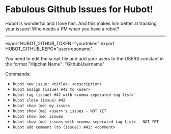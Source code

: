 Fabulous Github Issues for Hubot!
================================

Hubot is wonderful and I love him. And this makes him better at tracking your issues!
Who needs a PM when you have a robot?


-----------------------------------------------
export HUBOT_GITHUB_TOKEN="yourtoken"
export HUBOT_GITHUB_REPO="user/reponame"

You need to edit the script file and add your users to the USERS constant in the format
	"Hipchat Name": "GithubUsername"

Commands:
* `hubot new issue: <title>. <description>`
* `hubot assign (issue) #42 to <user>`
* `hubot tag (issue) #42 with <comma-seperated tag list>`
* `hubot close (issue) #42`
* `hubot show (me) my issues`
* `hubot show (me) <user>'s issues - NOT YET`
* `hubot show (me) issues`
* `hubot show (me) issues with <comma-seperated tag list> - NOT YET`
* `hubot add comment (to (issue)) #42: <comment>`